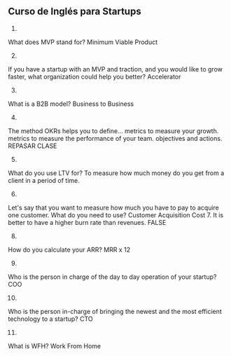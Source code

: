 ## Curso de Inglés para Startups

1.
What does MVP stand for?
Minimum Viable Product

2.
If you have a startup with an MVP and traction, and you would like to grow faster, what organization could help you better?
Accelerator

3.
What is a B2B model?
Business to Business

4.
The method OKRs helps you to define…
metrics to measure your growth.
metrics to measure the performance of your team.
objectives and actions.
REPASAR CLASE

5.
What do you use LTV for?
To measure how much money do you get from a client in a period of time.

6.
Let's say that you want to measure how much you have to pay to acquire one customer. What do you need to use?
Customer Acquisition Cost
7.
It is better to have a higher burn rate than revenues.
FALSE

8.
How do you calculate your ARR?
MRR x 12

9.
Who is the person in charge of the day to day operation of your startup?
COO

10.
Who is the person in-charge of bringing the newest and the most efficient technology to a startup?
CTO

11.
What is WFH?
Work From Home

